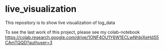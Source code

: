 # live_visualization
This repository is to show live visualization of log_data

To see the last work of this project, please see my colab-notebook
https://colab.research.google.com/drive/1ONF4OU1Y6W1ECLwNhbjXeHdS5CAmTQQD?authuser=3

